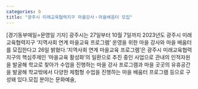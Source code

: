 ```yaml
---
categories: b
title: "광주시 미래교육협력지구 마을강사‧마을배움터 모집"
---
```

[경기동부매일=문영일 기자] 광주시는 27일부터 10월 7일까지 2023년도 광주시 미래교육협력지구 ‘지역사회 연계 마을교육 프로그램’ 운영을 위한 마을 강사와 마을 배움터를 모집한다고 26일 밝혔다.‘지역사회 연계 마을교육 프로그램’은 광주시 미래교육협력지구의 핵심주제인 ‘마을교육 활성화’의 일환으로 추진 중인 사업으로 관내의 인적자원을 발굴해 학교로 찾아가 수업을 진행하는 마을 강사 프로그램과 마을 곳곳의 유휴공간을 발굴해 학교밖에서 다양한 체험형 수업을 진행하는 마을 배움터 프로그램 등으로 구성돼 있다.모집 분야는 문화예술,